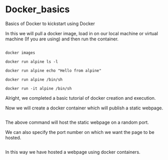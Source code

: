 # Docker_basics
Basics of Docker to kickstart using Docker

In this we will pull a docker image, load in on our local machine or virtual machine (If you are using) and then run the container.

``` docker pull alpine

docker images

docker run alpine ls -l

docker run alpine echo "Hello from alpine"

docker run alpine /bin/sh

docker run -it alpine /bin/sh

```
Alright, we completed a basic tutorial of docker creation and execution.

Now we will create a docker container which will publish a static webpage.

``` docker run --name static-webpage -d -P dockersamples/static-site
```
The above command will host the static webpage on a random port.

We can also specify the port number on which we want the page to be hosted.

``` docker run --name static-webpage1 -d -d 8888:80 dockersamples/static-site
```

In this way we have hosted a webpage using docker containers.


